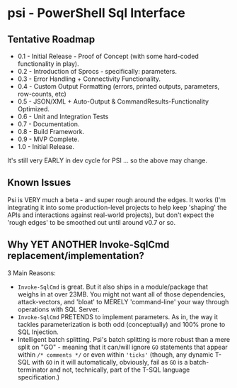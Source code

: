 # psi - PowerShell Sql Interface

## Tentative Roadmap
- 0.1 - Initial Release - Proof of Concept (with some hard-coded functionality in play).
- 0.2 - Introduction of Sprocs - specifically: parameters. 
- 0.3 - Error Handling + Connectivity Functionality.
- 0.4 - Custom Output Formatting (errors, printed outputs, parameters, row-counts, etc)
- 0.5 - JSON/XML + Auto-Output & CommandResults-Functionality Optimized.
- 0.6 - Unit and Integration Tests
- 0.7 - Documentation.
- 0.8 - Build Framework.
- 0.9 - MVP Complete.
- 1.0 - Initial Release. 

It's still very EARLY in dev cycle for PSI ... so the above may change. 

## Known Issues
Psi is VERY much a beta - and super rough around the edges. It works (I'm integrating it into some production-level projects to help keep 'shaping' the APIs and interactions against real-world projects), but don't expect the 'rough edges' to be smoothed out until around v0.7 or so. 

## Why YET ANOTHER Invoke-SqlCmd replacement/implementation?
3 Main Reasons: 
- `Invoke-SqlCmd` is great. But it also ships in a module/package that weighs in at over 23MB. You might not want all of those dependencies, attack-vectors, and 'bloat' to MERELY 'command-line' your way through operations with SQL Server. 
- `Invoke-SqlCmd` PRETENDS to implement parameters. As in, the way it tackles parameterization is both odd (conceptually) and 100% prone to SQL Injection. 
- Intelligent batch splitting. Psi's batch splitting is more robust than a mere split on "GO" - meaning that it can/will ignore `GO` statements that appear within `/* comments */` or even within `'ticks'` (though, any dynamic T-SQL with `GO` in it will automatically, obviously, fail as `GO` is a batch-terminator and not, technically, part of the T-SQL language specification.)